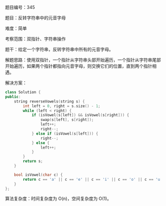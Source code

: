 题目编号：345

题目：反转字符串中的元音字母

难度：简单

考察范围：双指针、字符串操作

题干：给定一个字符串，反转字符串中所有的元音字母。

解题思路：使用双指针，一个指针从字符串头部开始遍历，一个指针从字符串尾部开始遍历，如果两个指针都指向元音字母，则交换它们的位置，直到两个指针相遇。

解决方案：

```cpp
class Solution {
public:
    string reverseVowels(string s) {
        int left = 0, right = s.size() - 1;
        while (left < right) {
            if (isVowel(s[left]) && isVowel(s[right])) {
                swap(s[left], s[right]);
                left++;
                right--;
            } else if (isVowel(s[left])) {
                right--;
            } else {
                left++;
            }
        }
        return s;
    }

    bool isVowel(char c) {
        return c == 'a' || c == 'e' || c == 'i' || c == 'o' || c == 'u' || c == 'A' || c == 'E' || c == 'I' || c == 'O' || c == 'U';
    }
};
```

算法复杂度：时间复杂度为 O(n)，空间复杂度为 O(1)。